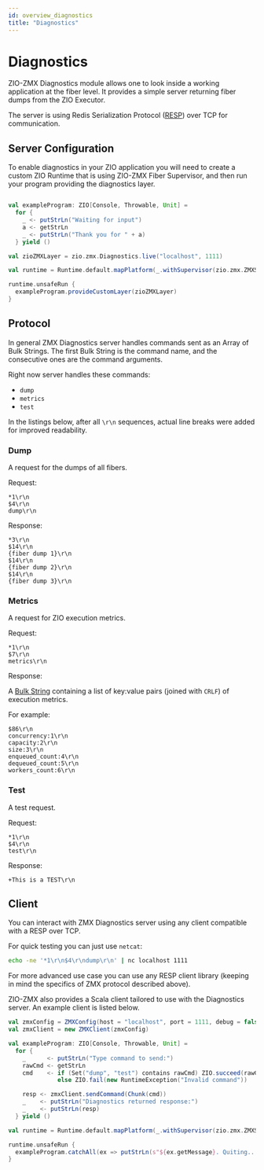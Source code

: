 ```yaml
---
id: overview_diagnostics
title: "Diagnostics"
---
```


# Diagnostics

ZIO-ZMX Diagnostics module allows one to look inside a working application at the fiber level. It provides a simple server returning fiber dumps from the ZIO Executor.

The server is using Redis Serialization Protocol ([RESP](https://redis.io/topics/protocol)) over TCP for communication. 

## Server Configuration

To enable diagnostics in your ZIO application you will need to create a custom ZIO Runtime that
is using ZIO-ZMX Fiber Supervisor, and then run your program providing the diagnostics layer.

```scala

val exampleProgram: ZIO[Console, Throwable, Unit] =
  for {
    _ <- putStrLn("Waiting for input")
    a <- getStrLn
    _ <- putStrLn("Thank you for " + a)
  } yield ()

val zioZMXLayer = zio.zmx.Diagnostics.live("localhost", 1111)

val runtime = Runtime.default.mapPlatform(_.withSupervisor(zio.zmx.ZMXSupervisor))

runtime.unsafeRun {
  exampleProgram.provideCustomLayer(zioZMXLayer)
}

```

## Protocol

In general ZMX Diagnostics server handles commands sent as an Array of Bulk Strings.
The first Bulk String is the command name, and the consecutive ones are the command arguments.

Right now server handles these commands:
- `dump`
- `metrics`
- `test`

In the listings below, after all `\r\n` sequences,
actual line breaks were added for improved readability.

### Dump

A request for the dumps of all fibers.

Request:
```
*1\r\n
$4\r\n
dump\r\n
```

Response:
```
*3\r\n
$14\r\n
{fiber dump 1}\r\n
$14\r\n
{fiber dump 2}\r\n
$14\r\n
{fiber dump 3}\r\n
```

### Metrics

A request for ZIO execution metrics.

Request:
```
*1\r\n
$7\r\n
metrics\r\n
```

Response:

A [Bulk String](https://redis.io/topics/protocol#bulk-string-reply) containing
a list of key:value pairs (joined with `CRLF`) of execution metrics.

For example:

```
$86\r\n
concurrency:1\r\n
capacity:2\r\n
size:3\r\n
enqueued_count:4\r\n
dequeued_count:5\r\n
workers_count:6\r\n
```

### Test

A test request.

Request:

```
*1\r\n
$4\r\n
test\r\n
```

Response:

```
+This is a TEST\r\n
```

## Client

You can interact with ZMX Diagnostics server using any client compatible with a RESP over TCP. 

For quick testing you can just use `netcat`:

```bash
echo -ne '*1\r\n$4\r\ndump\r\n' | nc localhost 1111
```

For more advanced use case you can use any RESP client library (keeping in mind the specifics of ZMX protocol described above).

ZIO-ZMX also provides a Scala client tailored to use with the Diagnostics server. An example client is listed below.

```scala
val zmxConfig = ZMXConfig(host = "localhost", port = 1111, debug = false) // or `ZMXConfig.empty` for defaults
val zmxClient = new ZMXClient(zmxConfig)

val exampleProgram: ZIO[Console, Throwable, Unit] =
  for {
    _      <- putStrLn("Type command to send:")
    rawCmd <- getStrLn
    cmd    <- if (Set("dump", "test") contains rawCmd) ZIO.succeed(rawCmd)
              else ZIO.fail(new RuntimeException("Invalid command"))

    resp <- zmxClient.sendCommand(Chunk(cmd))
    _    <- putStrLn("Diagnostics returned response:")
    _    <- putStrLn(resp)
  } yield ()

val runtime = Runtime.default.mapPlatform(_.withSupervisor(zio.zmx.ZMXSupervisor))

runtime.unsafeRun {
  exampleProgram.catchAll(ex => putStrLn(s"${ex.getMessage}. Quiting..."))
}
```

